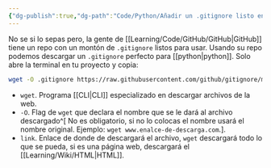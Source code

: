 ```yaml
---
{"dg-publish":true,"dg-path":"Code/Python/Añadir un .gitignore listo en Python.md","permalink":"/code/python/anadir-un-gitignore-listo-en-python/","created":"2024-09-23T18:54","updated":"2024-09-23T19:01"}
---
```


No se si lo sepas pero, la gente de [[Learning/Code/GitHub/GitHub\|GitHub]] tiene un repo con un montón de `.gitignore` listos para usar. Usando su repo podemos descargar un `.gitignore` perfecto para [[python\|python]]. Solo abre la terminal en tu proyecto y copia:
```bash
wget -O .gitignore https://raw.githubusercontent.com/github/gitignore/main/Python.gitignore
```
- `wget`. Programa [[CLI\|CLI]] especializado en descargar archivos de la web.
- `-O`. Flag de `wget` que declara el nombre que se le dará al archivo descargado^[ No es obligatorio, si no lo colocas el nombre usará el nombre original. Ejemplo: `wget www.enalce-de-descarga.com`.].
- `link`. Enlace de donde de descargará el archivo, `wget` descargará todo lo que se pueda, si es una página web, descargará el [[Learning/Wiki/HTML\|HTML]].